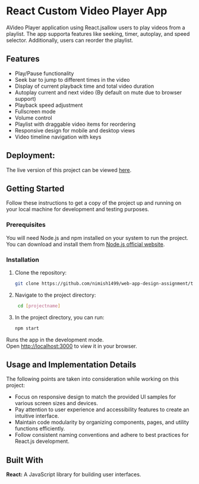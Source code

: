 

# React Custom Video Player App

AVideo Player application using React.jsallow users to play videos from a playlist. The app supporta features like seeking, timer, autoplay, and speed selector. Additionally, users can reorder the playlist.


## Features

- Play/Pause functionality
- Seek bar to jump to different times in the video
- Display of current playback time and total video duration
- Autoplay current and next video (By default on mute due to browser support)
- Playback speed adjustment
- Fullscreen mode
- Volume control
- Playlist with draggable video items for reordering
- Responsive design for mobile and desktop views
- Video timeline navigation with keys 


## Deployment:

The live version of this project can be viewed [here](https://custom-video-player-dnd.netlify.app/).


## Getting Started

Follow these instructions to get a copy of the project up and running on your local machine for development and testing purposes.

### Prerequisites

You will need Node.js and npm installed on your system to run the project. You can download and install them from [Node.js official website](https://nodejs.org/).

### Installation

1. Clone the repository:
   ```sh
   git clone https://github.com/nimish1499/web-app-design-assignment/tree/main
2. Navigate to the project directory:
   ```sh
    cd [projectname]
3. In the project directory, you can run:
   ```sh
   npm start
Runs the app in the development mode.\
Open [http://localhost:3000](http://localhost:3000) to view it in your browser.


## Usage and Implementation Details

The following points are taken into consideration while working on this project:

- Focus on responsive design to match the provided UI samples for various screen sizes and devices.
- Pay attention to user experience and accessibility features to create an intuitive interface.
- Maintain code modularity by organizing components, pages, and utility functions efficiently.
- Follow consistent naming conventions and adhere to best practices for React.js development.


## Built With
**React:**  A JavaScript library for building user interfaces.


   
